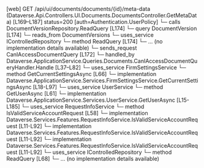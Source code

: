 [web] GET /api/ui/documents/documents/{id}/meta-data  (Dataverse.Api.Controllers.UI.Documents.DocumentsController.GetMetaData)  [L169–L187] status=200 [auth=Authentication.UserPolicy]
  └─ calls DocumentVersionRepository.ReadQuery [L174]
  └─ query DocumentVersion [L174]
    └─ reads_from DocumentVersions
  └─ uses_service IControlledRepository<DocumentVersion>
    └─ method ReadQuery [L174]
      └─ ... (no implementation details available)
  └─ sends_request CanIAccessDocumentQuery [L172]
    └─ handled_by Dataverse.ApplicationService.Queries.Documents.CanIAccessDocumentQueryHandler.Handle [L37–L82]
      └─ uses_service FirmSettingsService
        └─ method GetCurrentSettingsAsync [L66]
          └─ implementation Dataverse.ApplicationService.Services.FirmSettingsService.GetCurrentSettingsAsync [L18-L97]
      └─ uses_service UserService
        └─ method GetUserAsync [L61]
          └─ implementation Dataverse.ApplicationService.Services.UserService.GetUserAsync [L15-L185]
      └─ uses_service RequestInfoService
        └─ method IsValidServiceAccountRequest [L58]
          └─ implementation Dataverse.Services.Features.RequestInfoService.IsValidServiceAccountRequest [L11-L92]
          └─ implementation Dataverse.Services.Features.RequestInfoService.IsValidServiceAccountRequest [L11-L92]
          └─ implementation Dataverse.Services.Features.RequestInfoService.IsValidServiceAccountRequest [L11-L92]
      └─ uses_service IControlledRepository<Document>
        └─ method ReadQuery [L68]
          └─ ... (no implementation details available)


